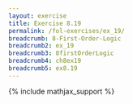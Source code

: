 ```yaml
---
layout: exercise
title: Exercise 8.19
permalink: /fol-exercises/ex_19/
breadcrumb: 8-First-Order-Logic
breadcrumb2: ex_19
breadcrumb3: 8firstOrderLogic
breadcrumb4: ch8ex19
breadcrumb5: ex8.19
---
```


{% include mathjax_support %}

